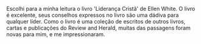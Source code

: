 Escolhi para a minha leitura o livro 'Liderança Cristã' de Ellen White.
O livro é excelente, seus conselhos expressos no livro são uma dádiva para qualquer líder.
Como o livro é uma coleção de escritos de outros livros, cartas e publicações do Review and Herald, muitas das passagens foram novas para mim, e me impressionaram.
